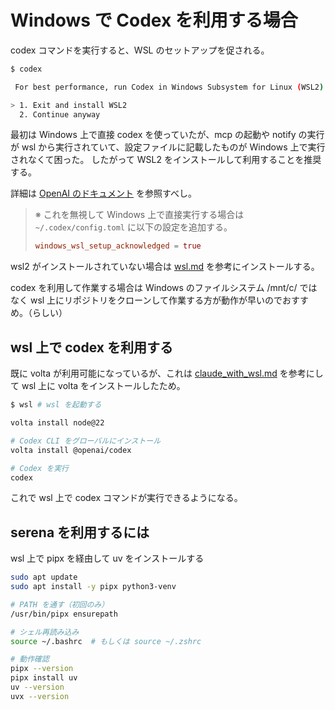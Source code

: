# Windows で Codex を利用する場合

codex コマンドを実行すると、WSL のセットアップを促される。

```bash
$ codex

 For best performance, run Codex in Windows Subsystem for Linux (WSL2)

> 1. Exit and install WSL2
  2. Continue anyway
```

最初は Windows 上で直接 codex を使っていたが、mcp の起動や notify の実行が wsl から実行されていて、設定ファイルに記載したものが Windows 上で実行されなくて困った。
したがって WSL2 をインストールして利用することを推奨する。

詳細は [OpenAI のドキュメント](https://developers.openai.com/codex/windows) を参照すべし。

> ※ これを無視して Windows 上で直接実行する場合は `~/.codex/config.toml` に以下の設定を追加する。
>
> ```toml
> windows_wsl_setup_acknowledged = true
> ```

wsl2 がインストールされていない場合は [wsl.md](../../windows/wsl.md) を参考にインストールする。

codex を利用して作業する場合は Windows のファイルシステム /mnt/c/ ではなく wsl 上にリポジトリをクローンして作業する方が動作が早いのでおすすめ。（らしい）

## wsl 上で codex を利用する

既に volta が利用可能になっているが、これは [claude_with_wsl.md](../claude/claude_with_wsl.md) を参考にして wsl 上に volta をインストールしたため。

```bash
$ wsl # wsl を起動する

volta install node@22

# Codex CLI をグローバルにインストール
volta install @openai/codex

# Codex を実行
codex
```

これで wsl 上で codex コマンドが実行できるようになる。

## serena を利用するには

wsl 上で pipx を経由して uv をインストールする

```bash
sudo apt update
sudo apt install -y pipx python3-venv

# PATH を通す（初回のみ）
/usr/bin/pipx ensurepath

# シェル再読み込み
source ~/.bashrc  # もしくは source ~/.zshrc

# 動作確認
pipx --version
pipx install uv
uv --version
uvx --version
```
